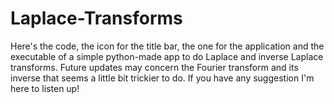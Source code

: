 # Laplace-Transforms
Here's the code, the icon for the title bar, the one for the application and the executable of a simple python-made app to do Laplace and inverse Laplace transforms.
Future updates may concern the Fourier transform and its inverse that seems a little bit trickier to do.
If you have any suggestion I'm here to listen up!
